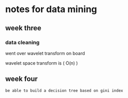 # notes for data mining



## week three

### data cleaning

went over wavelet transform on board

wavelet space transform is \( O(n) \)


## week four

	be able to build a decision tree based on gini index
